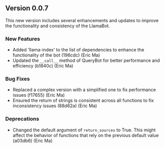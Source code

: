 ## Version 0.0.7

This new version includes several enhancements and updates to improve the functionality and consistency of the LlamaBot.

### New Features

- Added 'llama-index' to the list of dependencies to enhance the functionality of the bot (196cdc) (Eric Ma)
- Updated the `__call__` method of QueryBot for better performance and efficiency (b1840c) (Eric Ma)

### Bug Fixes

- Replaced a complex version with a simplified one to fix performance issues (f17655) (Eric Ma)
- Ensured the return of strings is consistent across all functions to fix inconsistency issues (88d62a) (Eric Ma)

### Deprecations

- Changed the default argument of `return_sources` to True. This might affect the behavior of functions that rely on the previous default value (a03db6) (Eric Ma)
